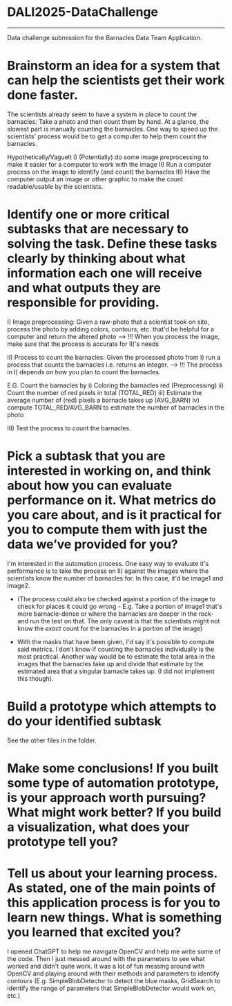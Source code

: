 # DALI2025-DataChallenge
--------------------------
Data challenge submission for the Barnacles Data Team Application. 

# Brainstorm an idea for a system that can help the scientists get their work done faster. 
The scientists already seem to have a system in place to count the barnacles: Take a photo and then count them by hand. At a glance, the slowest part is manually counting the barnacles. One way to speed up the scientists' process would be to get a computer to help them count the barnacles. 

Hypothetically/Vaguelt 
I) (Potentially) do some image preprocessing to make it easier for a computer to work with the image 
II) Run a computer process on the image to identify (and count) the barnacles
III) Have the computer output an image or other graphic to make the count readable/usable by the scientists.

# Identify one or more critical subtasks that are necessary to solving the task. Define these tasks clearly by thinking about what information each one will receive and what outputs they are responsible for providing. 
I) Image preprocessing: Given a raw-photo that a scientist took on site, process the photo by adding colors, contours, etc. that'd be helpful for a computer and return the altered photo 
--> !!! When you process the image, make sure that the process is accurate for II)'s needs

II) Process to count the barnacles: Given the processed photo from I) run a process that counts the barnacles i.e. returns an integer. 
--> !!! The process in I) depends on how you plan to count the barnacles. 

E.G. 
Count the barnacles by 
i) Coloring the barnacles red (Preprocessing)
ii) Count the number of red pixels in total (TOTAL_RED)
iii) Estimate the average number of (red) pixels a barnacle takes up (AVG_BARN)
iv) compute TOTAL_RED/AVG_BARN to estimate the number of barnacles in the photo 


III) Test the process to count the barnacles. 

# Pick a subtask that you are interested in working on, and think about how you can evaluate performance on it. What metrics do you care about, and is it practical for you to compute them with just the data we’ve provided for you?
I'm interested in the automation process. One easy way to evaluate it's performance is to take the process on II) against the images where the scientists know the number of barnacles for. In this case, it'd be image1 and image2. 

- (The process could also be checked against a portion of the image to check for places it could go wrong - E.g. Take a portion of image1 that's more barnacle-dense or where the barnacles are deeper in the rock- and run the test on that. The only caveat is that the scientists might not know the _exact_ count for the barnacles in a portion of the image)

- With the masks that have been given, I'd say it's possible to compute said metrics. I don't know if counting the barnacles individually is the most practical. Another way would be to estimate the total area in the images that the barnacles take up and divide that estimate by the estimated area that a singular barnacle takes up. (I did not implement this though).

# Build a prototype which attempts to do your identified subtask
See the other files in the folder. 

# Make some conclusions! If you built some type of automation prototype, is your approach worth pursuing? What might work better? If you build a visualization, what does your prototype tell you?

# Tell us about your learning process. As stated, one of the main points of this application process is for you to learn new things. What is something you learned that excited you?

I opened ChatGPT to help me navigate OpenCV and help me write some of the code. Then I just messed around with the parameters to see what worked and didn't quite work. 
It was a lot of fun messing around with OpenCV and playing around with their methods and parameters to identify contours (E.g. SimpleBlobDetector to detect the blue masks, GridSearch to identify the range of parameters that SimpleBlobDetector would work on, etc.) 
